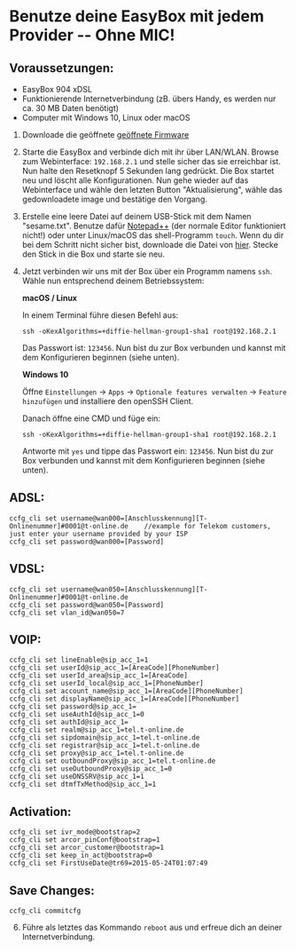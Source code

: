 # Benutze deine EasyBox mit jedem Provider -- Ohne MIC!

## Voraussetzungen:
- EasyBox 904 xDSL
- Funktionierende Internetverbindung (zB. übers Handy, es werden nur ca. 30 MB Daten benötigt)
- Computer mit Windows 10, Linux oder macOS

1. Downloade die geöffnete [geöffnete Firmware](https://github.com/arasharchor/easybox904-f-r-TelekomBenutzer/blob/main/fullimage_AT904X-04.13.img?raw=true)
2. Starte die EasyBox and verbinde dich mit ihr über LAN/WLAN. Browse zum Webinterface: `192.168.2.1` und stelle sicher das sie erreichbar ist. Nun halte den Resetknopf 5 Sekunden lang gedrückt. Die Box startet neu und löscht alle Konfigurationen. Nun gehe wieder auf das Webinterface und wähle den letzten Button "Aktualisierung", wähle das gedownloadete image und bestätige den Vorgang.
3. Erstelle eine leere Datei auf deinem USB-Stick mit dem Namen "sesame.txt". Benutze dafür [Notepad++](https://notepad-plus-plus.org/download/v7.6.4.html) (der normale Editor funktioniert nicht!) oder unter Linux/macOS das shell-Programm `touch`. Wenn du dir bei dem Schritt nicht sicher bist, downloade die Datei von [hier](https://raw.githubusercontent.com/arasharchor/easybox904-f-r-TelekomBenutzer/master/resources/sesame.txt). Stecke den Stick in die Box und starte sie neu.
4. Jetzt verbinden wir uns mit der Box über ein Programm namens `ssh`. Wähle nun entsprechend deinem Betriebssystem:

    **macOS / Linux**

    In einem Terminal führe diesen Befehl aus:
    ```
    ssh -oKexAlgorithms=+diffie-hellman-group1-sha1 root@192.168.2.1
    ```
    Das Passwort ist: `123456`. Nun bist du zur Box verbunden und kannst mit dem Konfigurieren beginnen (siehe unten).

    **Windows 10**
    
    Öffne `Einstellungen` -> `Apps` -> `Optionale features verwalten` -> `Feature hinzufügen` und installiere den openSSH Client.
    
    Danach öffne eine CMD und füge ein:
    ```
    ssh -oKexAlgorithms=+diffie-hellman-group1-sha1 root@192.168.2.1
    ```
    Antworte mit `yes` und tippe das Passwort ein: `123456`. Nun bist du zur Box verbunden und kannst mit dem Konfigurieren beginnen (siehe unten).

## ADSL:
```
ccfg_cli set username@wan000=[Anschlusskennung][T-Onlinenummer]#0001@t-online.de    //example for Telekom customers, just enter your username provided by your ISP
ccfg_cli set password@wan000=[Password]
```
## VDSL:
```
ccfg_cli set username@wan050=[Anschlusskennung][T-Onlinenummer]#0001@t-online.de
ccfg_cli set password@wan050=[Password]
ccfg_cli set vlan_id@wan050=7
```
## VOIP:
```
ccfg_cli set lineEnable@sip_acc_1=1
ccfg_cli set userId@sip_acc_1=[AreaCode][PhoneNumber]
ccfg_cli set userId_area@sip_acc_1=[AreaCode]
ccfg_cli set userId_local@sip_acc_1=[PhoneNumber]
ccfg_cli set account_name@sip_acc_1=[AreaCode][PhoneNumber]
ccfg_cli set displayName@sip_acc_1=[AreaCode][PhoneNumber]
ccfg_cli set password@sip_acc_1=
ccfg_cli set useAuthId@sip_acc_1=0
ccfg_cli set authId@sip_acc_1=
ccfg_cli set realm@sip_acc_1=tel.t-online.de
ccfg_cli set sipdomain@sip_acc_1=tel.t-online.de
ccfg_cli set registrar@sip_acc_1=tel.t-online.de
ccfg_cli set proxy@sip_acc_1=tel.t-online.de
ccfg_cli set outboundProxy@sip_acc_1=tel.t-online.de
ccfg_cli set useOutboundProxy@sip_acc_1=0
ccfg_cli set useDNSSRV@sip_acc_1=1
ccfg_cli set dtmfTxMethod@sip_acc_1=1
```
## Activation:
```
ccfg_cli set ivr_mode@bootstrap=2
ccfg_cli set arcor_pinConf@bootstrap=1
ccfg_cli set arcor_customer@bootstrap=1
ccfg_cli set keep_in_act@bootstrap=0
ccfg_cli set FirstUseDate@tr69=2015-05-24T01:07:49
```
## Save Changes:
```
ccfg_cli commitcfg
```
6. Führe als letztes das Kommando `reboot` aus und erfreue dich an deiner Internetverbindung.
